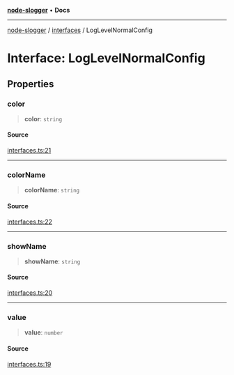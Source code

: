 [**node-slogger**](../../README.md) • **Docs**

***

[node-slogger](../../modules.md) / [interfaces](../README.md) / LogLevelNormalConfig

# Interface: LogLevelNormalConfig

## Properties

### color

> **color**: `string`

#### Source

[interfaces.ts:21](https://github.com/yunnysunny/slogger/blob/13477b035f2eb98b303f1e9ef9f46f15789fc865/src/interfaces.ts#L21)

***

### colorName

> **colorName**: `string`

#### Source

[interfaces.ts:22](https://github.com/yunnysunny/slogger/blob/13477b035f2eb98b303f1e9ef9f46f15789fc865/src/interfaces.ts#L22)

***

### showName

> **showName**: `string`

#### Source

[interfaces.ts:20](https://github.com/yunnysunny/slogger/blob/13477b035f2eb98b303f1e9ef9f46f15789fc865/src/interfaces.ts#L20)

***

### value

> **value**: `number`

#### Source

[interfaces.ts:19](https://github.com/yunnysunny/slogger/blob/13477b035f2eb98b303f1e9ef9f46f15789fc865/src/interfaces.ts#L19)
